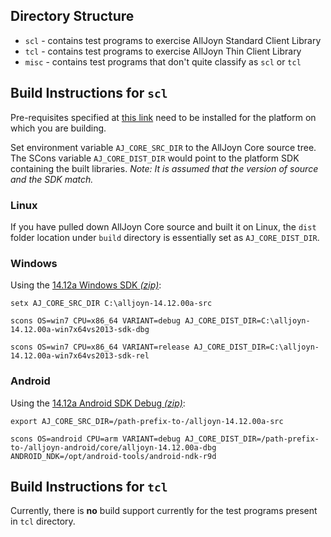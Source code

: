 ## Directory Structure

* `scl` - contains test programs to exercise AllJoyn Standard Client Library
* `tcl` - contains test programs to exercise AllJoyn Thin Client Library
* `misc` - contains test programs that don't quite classify as `scl` or `tcl`

## Build Instructions for `scl`
Pre-requisites specified at [this link](https://allseenalliance.org/developers/develop/building) need to be installed for the platform on which you are building.

Set environment variable `AJ_CORE_SRC_DIR` to the AllJoyn Core source tree. The SCons variable `AJ_CORE_DIST_DIR` would point to the platform SDK containing the built libraries. _Note: It is assumed that the version of source and the SDK match._

### Linux
If you have pulled down AllJoyn Core source and built it on Linux, the `dist` folder location under `build` directory is essentially set as `AJ_CORE_DIST_DIR`.
### Windows
Using the [14.12a Windows SDK *(zip)*](https://allseenalliance.org/releases/alljoyn/14.12/alljoyn-14.12.00a-win7x64vs2013-sdk.zip):

`setx AJ_CORE_SRC_DIR C:\alljoyn-14.12.00a-src`

`scons OS=win7 CPU=x86_64 VARIANT=debug AJ_CORE_DIST_DIR=C:\alljoyn-14.12.00a-win7x64vs2013-sdk-dbg`

`scons OS=win7 CPU=x86_64 VARIANT=release AJ_CORE_DIST_DIR=C:\alljoyn-14.12.00a-win7x64vs2013-sdk-rel`

### Android
Using the [14.12a Android SDK Debug *(zip)*](https://allseenalliance.org/releases/alljoyn/14.12/alljoyn-14.12.00a-android-sdk-dbg.zip):

`export AJ_CORE_SRC_DIR=/path-prefix-to-/alljoyn-14.12.00a-src`

`scons OS=android CPU=arm VARIANT=debug AJ_CORE_DIST_DIR=/path-prefix-to-/alljoyn-android/core/alljoyn-14.12.00a-dbg ANDROID_NDK=/opt/android-tools/android-ndk-r9d`
## Build Instructions for `tcl`
Currently, there is **no** build support currently for the test programs present in `tcl` directory.
